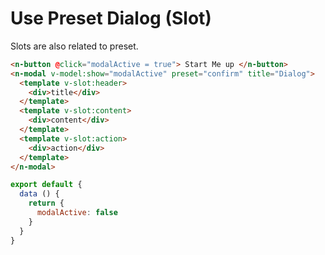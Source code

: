 # Use Preset Dialog (Slot)

Slots are also related to preset.

```html
<n-button @click="modalActive = true"> Start Me up </n-button>
<n-modal v-model:show="modalActive" preset="confirm" title="Dialog">
  <template v-slot:header>
    <div>title</div>
  </template>
  <template v-slot:content>
    <div>content</div>
  </template>
  <template v-slot:action>
    <div>action</div>
  </template>
</n-modal>
```

```js
export default {
  data () {
    return {
      modalActive: false
    }
  }
}
```
